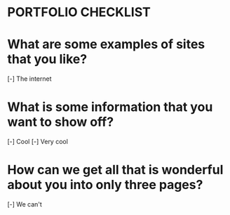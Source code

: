 # PORTFOLIO CHECKLIST

# What are some examples of sites that you like?
[-] The internet

# What is some information that you want to show off?
[-] Cool
[-] Very cool

# How can we get all that is wonderful about you into only three pages?
[-] We can't
